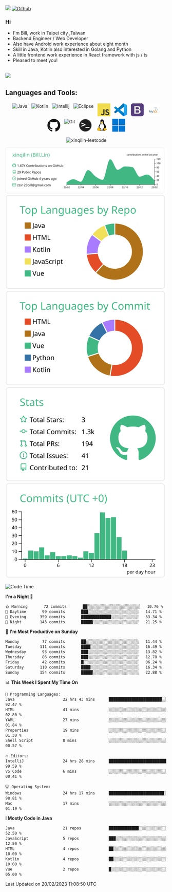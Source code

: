  
![](https://visitor-badge.laobi.icu/badge?page_id=xinqilin.xinqilin)
[![Github](https://img.shields.io/github/followers/xinqilin?label=Follow&style=social)](https://github.com/xinqilin)

### Hi 

- I'm Bill, work in Taipei city ,Taiwan
- Backend Engineer / Web Developer
- Also have Android work experience about eight month
- Skill in Java, Kotlin also interested in Golang and Python
- A little frontend work experience in React framework with js / ts
- Pleased to meet you!


<br />
<img src="https://github-profile-trophy.vercel.app/?username=xinqilin&column=7&margin-w=15" />

## Languages and Tools:
<p align="center">
<img src="https://raw.githubusercontent.com/jmnote/z-icons/master/svg/java.svg" alt="Java" height="40" style="vertical-align:top; margin:4px">
<img src="https://img.icons8.com/color/48/000000/kotlin.png"/  alt="Kotlin" height="40" style="vertical-align:top; margin:4px">
<img src="https://img.icons8.com/color/48/000000/intellij-idea.png" alt="Intellij" height="40" style="vertical-align:top; margin:4px"/>
<img src="https://img.icons8.com/ios-filled/50/000000/java-eclipse.png" alt="Eclipse" height="40" style="vertical-align:top; margin:4px"/>

<img src="https://raw.githubusercontent.com/github/explore/80688e429a7d4ef2fca1e82350fe8e3517d3494d/topics/javascript/javascript.png" alt="Javascript" height="40" style="vertical-align:top; margin:4px">
<img src="https://raw.githubusercontent.com/github/explore/80688e429a7d4ef2fca1e82350fe8e3517d3494d/topics/visual-studio-code/visual-studio-code.png" alt="VS Code" height="40" style="vertical-align:top; margin:4px">
<img src="https://raw.githubusercontent.com/github/explore/80688e429a7d4ef2fca1e82350fe8e3517d3494d/topics/bootstrap/bootstrap.png" alt="Bootstrap" height="40" style="vertical-align:top; margin:4px">
<img src="https://raw.githubusercontent.com/github/explore/80688e429a7d4ef2fca1e82350fe8e3517d3494d/topics/mysql/mysql.png" alt="MySQL" height="40" style="vertical-align:top; margin:4px">
<img src="https://raw.githubusercontent.com/github/explore/78df643247d429f6cc873026c0622819ad797942/topics/github/github.png" alt="Github" height="40" style="vertical-align:top; margin:4px">

<img src="https://raw.githubusercontent.com/jmnote/z-icons/master/svg/git.svg" alt="Git" height="40" style="vertical-align:top; margin:4px">
<img src="https://raw.githubusercontent.com/github/explore/80688e429a7d4ef2fca1e82350fe8e3517d3494d/topics/terminal/terminal.png" alt="Terminal" height="40" style="vertical-align:top; margin:4px">
<img src="https://raw.githubusercontent.com/github/explore/80688e429a7d4ef2fca1e82350fe8e3517d3494d/topics/linux/linux.png" alt="Linux" height="40" style="vertical-align:top; margin:4px" alt="Windows" height="40" style="vertical-align:top; margin:4px">
<img src="https://raw.githubusercontent.com/github/explore/80688e429a7d4ef2fca1e82350fe8e3517d3494d/topics/windows/windows.png" alt="Windows" height="40" style="vertical-align:top; margin:4px">

</p>

<p align="center"><img  src="https://leetcode.card.workers.dev/?username=xinqilin&theme=auto" alt="xinqilin-leetcode" /></p>

<!-- <div width="100%">   
 <a href="https://readme-stats-cfgj2cxdy.vercel.app/api?username=xinqilin&count_private=true&show_icons=true&theme=algolia">
   <img  align="left" src="https://github-readme-stats.vercel.app/api?username=xinqilin&show_icons=true&theme=algolia&card_width=4" width="400"/>
 </a>
 <a href="https://readme-stats-cfgj2cxdy.vercel.app/api/top-langs/?username=xinqilin&hide=php,html,css&theme=algolia">
  <img  align="right" src="https://github-readme-stats.vercel.app/api/top-langs/?username=xinqilin&hide=html,css&theme=algolia&langs_count=10&layout=compact" />
 </a>
</div> -->

<div align="center">

[![](https://raw.githubusercontent.com/xinqilin/xinqilin/master/profile-summary-card-output/vue/0-profile-details.svg)](https://github.com/vn7n24fzkq/github-profile-summary-cards)
[![](https://raw.githubusercontent.com/xinqilin/xinqilin/master/profile-summary-card-output/vue/1-repos-per-language.svg)](https://github.com/vn7n24fzkq/github-profile-summary-cards) [![](https://raw.githubusercontent.com/xinqilin/xinqilin/master/profile-summary-card-output/vue/2-most-commit-language.svg)](https://github.com/vn7n24fzkq/github-profile-summary-cards)
[![](https://raw.githubusercontent.com/xinqilin/xinqilin/master/profile-summary-card-output/vue/3-stats.svg)](https://github.com/vn7n24fzkq/github-profile-summary-cards) [![](https://raw.githubusercontent.com/xinqilin/xinqilin/master/profile-summary-card-output/vue/4-productive-time.svg)](https://github.com/vn7n24fzkq/github-profile-summary-cards)

</div>
 
<!--START_SECTION:waka-->
![Code Time](http://img.shields.io/badge/Code%20Time-1%2C180%20hrs%2034%20mins-blue)

**I'm a Night 🦉** 

```text
🌞 Morning       72 commits       ██░░░░░░░░░░░░░░░░░░░░░░░   10.70 % 
🌆 Daytime       99 commits       ███░░░░░░░░░░░░░░░░░░░░░░   14.71 % 
🌃 Evening      359 commits       █████████████░░░░░░░░░░░░   53.34 % 
🌙 Night        143 commits       █████░░░░░░░░░░░░░░░░░░░░   21.25 % 

```
📅 **I'm Most Productive on Sunday** 

```text
Monday          77 commits       ██░░░░░░░░░░░░░░░░░░░░░░░   11.44 % 
Tuesday        111 commits       ████░░░░░░░░░░░░░░░░░░░░░   16.49 % 
Wednesday       93 commits       ███░░░░░░░░░░░░░░░░░░░░░░   13.82 % 
Thursday        86 commits       ███░░░░░░░░░░░░░░░░░░░░░░   12.78 % 
Friday          42 commits       █░░░░░░░░░░░░░░░░░░░░░░░░   06.24 % 
Saturday       110 commits       ████░░░░░░░░░░░░░░░░░░░░░   16.34 % 
Sunday         154 commits       █████░░░░░░░░░░░░░░░░░░░░   22.88 % 

```


📊 **This Week I Spent My Time On** 

```text
💬 Programming Languages: 
Java                     22 hrs 43 mins      ███████████████████████░░   92.47 % 
HTML                     41 mins             ░░░░░░░░░░░░░░░░░░░░░░░░░   02.80 % 
YAML                     27 mins             ░░░░░░░░░░░░░░░░░░░░░░░░░   01.84 % 
Properties               19 mins             ░░░░░░░░░░░░░░░░░░░░░░░░░   01.30 % 
Shell Script             8 mins              ░░░░░░░░░░░░░░░░░░░░░░░░░   00.57 % 

🔥 Editors: 
IntelliJ                 24 hrs 28 mins      █████████████████████████   99.59 % 
VS Code                  6 mins              ░░░░░░░░░░░░░░░░░░░░░░░░░   00.41 % 

💻 Operating System: 
Windows                  24 hrs 17 mins      ████████████████████████░   98.81 % 
Mac                      17 mins             ░░░░░░░░░░░░░░░░░░░░░░░░░   01.19 % 

```

**I Mostly Code in Java** 

```text
Java                     21 repos            █████████████░░░░░░░░░░░░   52.50 % 
JavaScript               5 repos             ███░░░░░░░░░░░░░░░░░░░░░░   12.50 % 
HTML                     4 repos             ██░░░░░░░░░░░░░░░░░░░░░░░   10.00 % 
Kotlin                   4 repos             ██░░░░░░░░░░░░░░░░░░░░░░░   10.00 % 
Vue                      2 repos             █░░░░░░░░░░░░░░░░░░░░░░░░   05.00 % 

```



 Last Updated on 20/02/2023 11:08:50 UTC
<!--END_SECTION:waka-->
 
 
<!-- <img src="https://wakatime.com/share/@abb22933-8532-4f24-8a13-e9e97bfee0f0/e937d23b-e152-4ff2-8509-e5b981912493.svg"  alt="Coding Chart" style="border-radius: 10px;border: solid 10px;" /> -->


